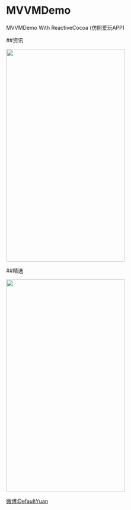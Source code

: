 # MVVMDemo
MVVMDemo With ReactiveCocoa (仿照爱玩APP)

##资讯

<img  src="https://raw.githubusercontent.com/DefaultYuan/MVVMDemo/master/Pictures/lovePlay1.png" width="320" height="570">

##精选

<img  src="https://raw.githubusercontent.com/DefaultYuan/MVVMDemo/master/Pictures/lovePlay2.png" width="320" height="570">


[微博:DefaultYuan](http://weibo.com/2792951481)
